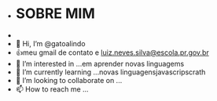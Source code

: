 - # SOBRE MIM
- 
- 👋 Hi, I’m @gatoalindo
- :+1:meu gmail de contato e luiz.neves.silva@escola.pr.gov.br
- 👀 I’m interested in ...em aprender novas linguagems
- 🌱 I’m currently learning ...novas linguagensjavascripscrath
- 💞️ I’m looking to collaborate on ...
- 📫 How to reach me ...

<!---
gatoalindo/gatoalindo is a ✨ special ✨ repository because its `README.md` (this file) appears on your GitHub profile.
You can click the Preview link to take a look at your changes.
--->
